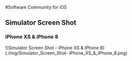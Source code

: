 #Software Community for iOS

## Simulator Screen Shot

### iPhone XS & iPhone 8

![Simulator Screen Shot - iPhone XS & iPhone 8](./img/Simulator_Screen_Shot- iPhone_XS_&_iPhone_8.png)

